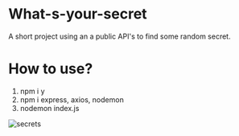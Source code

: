 # What-s-your-secret

A short project using an a public API's to find some random secret.

# How to use?
1. npm i y
2. npm i express, axios, nodemon
3. nodemon index.js

![secrets](https://github.com/Nimaga95/What-s-your-secret/assets/117949986/80954adc-1e5b-4cba-be13-2f8577c16544)
